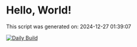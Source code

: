 # Hello, World!

This script was generated on: 2024-12-27 01:39:07

[![Daily Build](https://github.com/massyn/scheduled-action-template/actions/workflows/python-app.yml/badge.svg)](https://github.com/massyn/scheduled-action-template/actions/workflows/python-app.yml)